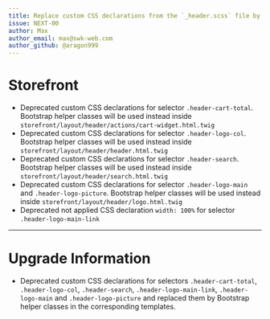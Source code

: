 ```yaml
---
title: Replace custom CSS declarations from the `_header.scss` file by bootstrap helper classes
issue: NEXT-00
author: Max
author_email: max@swk-web.com
author_github: @aragon999
---
```

# Storefront
* Deprecated custom CSS declarations for selector `.header-cart-total`. Bootstrap helper classes will be used instead inside `storefront/layout/header/actions/cart-widget.html.twig`
* Deprecated custom CSS declarations for selector `.header-logo-col`. Bootstrap helper classes will be used instead inside `storefront/layout/header/header.html.twig`
* Deprecated custom CSS declarations for selector `.header-search`. Bootstrap helper classes will be used instead inside `storefront/layout/header/search.html.twig`
* Deprecated custom CSS declarations for selector `.header-logo-main` and `.header-logo-picture`. Bootstrap helper classes will be used instead inside `storefront/layout/header/logo.html.twig`
* Deprecated not applied CSS declaration `width: 100%` for selector `.header-logo-main-link`
___
# Upgrade Information
* Deprecated custom CSS declarations for selectors `.header-cart-total`, `.header-logo-col`, `.header-search`, `.header-logo-main-link`, `.header-logo-main` and `.header-logo-picture`  and replaced them by Bootstrap helper classes in the corresponding templates.

